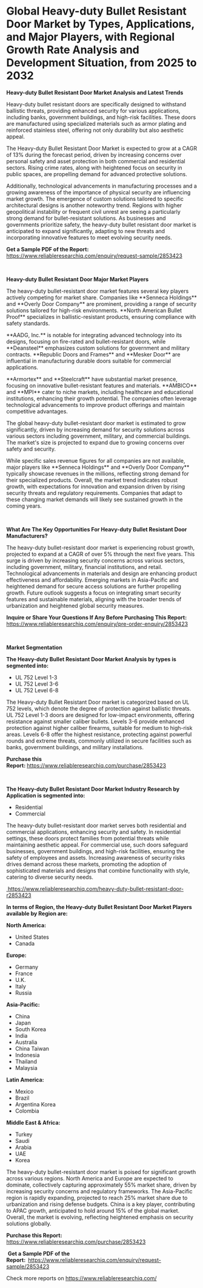 <p><h1>Global Heavy-duty Bullet Resistant Door Market by Types, Applications, and Major Players, with Regional Growth Rate Analysis and Development Situation, from 2025 to 2032</h1></p><p><strong>Heavy-duty Bullet Resistant Door Market Analysis and Latest Trends</strong></p>
<p><p>Heavy-duty bullet resistant doors are specifically designed to withstand ballistic threats, providing enhanced security for various applications, including banks, government buildings, and high-risk facilities. These doors are manufactured using specialized materials such as armor plating and reinforced stainless steel, offering not only durability but also aesthetic appeal. </p><p>The Heavy-duty Bullet Resistant Door Market is expected to grow at a CAGR of 13% during the forecast period, driven by increasing concerns over personal safety and asset protection in both commercial and residential sectors. Rising crime rates, along with heightened focus on security in public spaces, are propelling demand for advanced protective solutions. </p><p>Additionally, technological advancements in manufacturing processes and a growing awareness of the importance of physical security are influencing market growth. The emergence of custom solutions tailored to specific architectural designs is another noteworthy trend. Regions with higher geopolitical instability or frequent civil unrest are seeing a particularly strong demand for bullet-resistant solutions. As businesses and governments prioritize safety, the heavy-duty bullet resistant door market is anticipated to expand significantly, adapting to new threats and incorporating innovative features to meet evolving security needs.</p></p>
<p><strong>Get a Sample PDF of the Report:&nbsp;</strong> <a href="https://www.reliableresearchiq.com/enquiry/request-sample/2853423?utm_campaign=2456&utm_medium=2&utm_source=Github&utm_content=ia&utm_term=12032025&utm_id=heavy-duty-bullet-resistant-door">https://www.reliableresearchiq.com/enquiry/request-sample/2853423</a></p>
<p>&nbsp;</p>
<p><strong>Heavy-duty Bullet Resistant Door Major Market Players</strong></p>
<p><p>The heavy-duty bullet-resistant door market features several key players actively competing for market share. Companies like **Senneca Holdings** and **Overly Door Company** are prominent, providing a range of security solutions tailored for high-risk environments. **North American Bullet Proof** specializes in ballistic-resistant products, ensuring compliance with safety standards.</p><p>**AADG, Inc.** is notable for integrating advanced technology into its designs, focusing on fire-rated and bullet-resistant doors, while **Deansteel** emphasizes custom solutions for government and military contracts. **Republic Doors and Frames** and **Mesker Door** are influential in manufacturing durable doors suitable for commercial applications.</p><p>**Armortex** and **Steelcraft** have substantial market presence, focusing on innovative bullet-resistant features and materials. **AMBICO** and **MPI** cater to niche markets, including healthcare and educational institutions, enhancing their growth potential. The companies often leverage technological advancements to improve product offerings and maintain competitive advantages.</p><p>The global heavy-duty bullet-resistant door market is estimated to grow significantly, driven by increasing demand for security solutions across various sectors including government, military, and commercial buildings. The market's size is projected to expand due to growing concerns over safety and security.</p><p>While specific sales revenue figures for all companies are not available, major players like **Senneca Holdings** and **Overly Door Company** typically showcase revenues in the millions, reflecting strong demand for their specialized products. Overall, the market trend indicates robust growth, with expectations for innovation and expansion driven by rising security threats and regulatory requirements. Companies that adapt to these changing market demands will likely see sustained growth in the coming years.</p></p>
<p>&nbsp;</p>
<p><strong>What Are The Key Opportunities For Heavy-duty Bullet Resistant Door Manufacturers?</strong></p>
<p><p>The heavy-duty bullet-resistant door market is experiencing robust growth, projected to expand at a CAGR of over 5% through the next five years. This surge is driven by increasing security concerns across various sectors, including government, military, financial institutions, and retail. Technological advancements in materials and design are enhancing product effectiveness and affordability. Emerging markets in Asia-Pacific and heightened demand for secure access solutions are further propelling growth. Future outlook suggests a focus on integrating smart security features and sustainable materials, aligning with the broader trends of urbanization and heightened global security measures.</p></p>
<p><strong>Inquire or Share Your Questions If Any Before Purchasing This Report:</strong> <a href="https://www.reliableresearchiq.com/enquiry/pre-order-enquiry/2853423?utm_campaign=2456&utm_medium=2&utm_source=Github&utm_content=ia&utm_term=12032025&utm_id=heavy-duty-bullet-resistant-door">https://www.reliableresearchiq.com/enquiry/pre-order-enquiry/2853423</a></p>
<p>&nbsp;</p>
<p><strong>Market Segmentation</strong></p>
<p><strong>The Heavy-duty Bullet Resistant Door Market Analysis by types is segmented into:</strong></p>
<p><ul><li>UL 752 Level 1-3</li><li>UL 752 Level 3-6</li><li>UL 752 Level 6-8</li></ul></p>
<p><p>The Heavy-duty Bullet Resistant Door market is categorized based on UL 752 levels, which denote the degree of protection against ballistic threats. UL 752 Level 1-3 doors are designed for low-impact environments, offering resistance against smaller caliber bullets. Levels 3-6 provide enhanced protection against higher caliber firearms, suitable for medium to high-risk areas. Levels 6-8 offer the highest resistance, protecting against powerful rounds and extreme threats, commonly utilized in secure facilities such as banks, government buildings, and military installations.</p></p>
<p><strong>Purchase this Report:&nbsp;</strong><a href="https://www.reliableresearchiq.com/purchase/2853423?utm_campaign=2456&utm_medium=2&utm_source=Github&utm_content=ia&utm_term=12032025&utm_id=heavy-duty-bullet-resistant-door">https://www.reliableresearchiq.com/purchase/2853423</a></p>
<p>&nbsp;</p>
<p><strong>The Heavy-duty Bullet Resistant Door Market Industry Research by Application is segmented into:</strong></p>
<p><ul><li>Residential</li><li>Commercial</li></ul></p>
<p><p>The heavy-duty bullet-resistant door market serves both residential and commercial applications, enhancing security and safety. In residential settings, these doors protect families from potential threats while maintaining aesthetic appeal. For commercial use, such doors safeguard businesses, government buildings, and high-risk facilities, ensuring the safety of employees and assets. Increasing awareness of security risks drives demand across these markets, promoting the adoption of sophisticated materials and designs that combine functionality with style, catering to diverse security needs.</p></p>
<p><a href="https://www.reliableresearchiq.com/heavy-duty-bullet-resistant-door-r2853423?utm_campaign=2456&utm_medium=2&utm_source=Github&utm_content=ia&utm_term=12032025&utm_id=heavy-duty-bullet-resistant-door">&nbsp;https://www.reliableresearchiq.com/heavy-duty-bullet-resistant-door-r2853423</a></p>
<p><strong>In terms of Region, the Heavy-duty Bullet Resistant Door Market Players available by Region are:</strong></p>
<p>
    <p> <strong> North America: </strong>
        <ul>
            <li>United States</li>
            <li>Canada</li>
        </ul>
        </p> 
    <p> <strong> Europe: </strong>
        <ul>
            <li>Germany</li>
            <li>France</li>
            <li>U.K.</li>
            <li>Italy</li>
            <li>Russia</li>
        </ul>
        </p> 
    <p> <strong> Asia-Pacific: </strong>
        <ul>
            <li>China</li>
            <li>Japan</li>
            <li>South Korea</li>
            <li>India</li>
            <li>Australia</li>
            <li>China Taiwan</li>
            <li>Indonesia</li>
            <li>Thailand</li>
            <li>Malaysia</li>
        </ul>
        </p> 
    <p> <strong> Latin America: </strong>
        <ul>
            <li>Mexico</li>
            <li>Brazil</li>
            <li>Argentina Korea</li>
            <li>Colombia</li>
        </ul>
        </p> 
    <p> <strong> Middle East & Africa: </strong>
        <ul>
            <li>Turkey</li>
            <li>Saudi</li>
            <li>Arabia</li>
            <li>UAE</li>
            <li>Korea</li>
        </ul>
    </p>
    </p>
<p><p>The heavy-duty bullet-resistant door market is poised for significant growth across various regions. North America and Europe are expected to dominate, collectively capturing approximately 55% market share, driven by increasing security concerns and regulatory frameworks. The Asia-Pacific region is rapidly expanding, projected to reach 25% market share due to urbanization and rising defense budgets. China is a key player, contributing to APAC growth, anticipated to hold around 15% of the global market. Overall, the market is evolving, reflecting heightened emphasis on security solutions globally.</p></p>
<p><strong>Purchase this Report: </strong><a href="https://www.reliableresearchiq.com/purchase/2853423?utm_campaign=2456&utm_medium=2&utm_source=Github&utm_content=ia&utm_term=12032025&utm_id=heavy-duty-bullet-resistant-door">https://www.reliableresearchiq.com/purchase/2853423</a></p>
<p>&nbsp;<strong>Get a Sample PDF of the Report:&nbsp;&nbsp;</strong><a href="https://www.reliableresearchiq.com/enquiry/request-sample/2853423?utm_campaign=2456&utm_medium=2&utm_source=Github&utm_content=ia&utm_term=12032025&utm_id=heavy-duty-bullet-resistant-door">https://www.reliableresearchiq.com/enquiry/request-sample/2853423</a></p>
<p><strong></strong></p>
<p>Check more reports on <a href="https://www.reliableresearchiq.com/?utm_campaign=2456&utm_medium=2&utm_source=Github&utm_content=ia&utm_term=12032025&utm_id=heavy-duty-bullet-resistant-door">https://www.reliableresearchiq.com/</a></p>